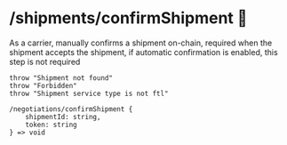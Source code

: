 # /shipments/confirmShipment 👤

As a carrier, manually confirms a shipment on-chain, required when the shipment accepts the shipment, if automatic confirmation is enabled, this step is not required

```ejs
throw "Shipment not found"
throw "Forbidden"
throw "Shipment service type is not ftl"

/negotiations/confirmShipment {
    shipmentId: string,
    token: string
} => void
```

